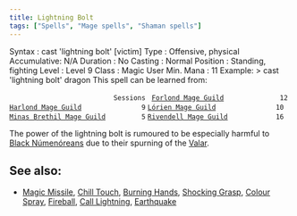 ```yaml
---
title: Lightning Bolt
tags: ["Spells", "Mage spells", "Shaman spells"]
---
```

Syntax : cast 'lightning bolt' \[victim\] Type : Offensive, physical
Accumulative: N/A Duration : No Casting : Normal Position : Standing,
fighting Level : Level 9 Class : Magic User Min. Mana : 11 Example: \>
cast 'lightning bolt' dragon This spell can be learned from:

`                          Sessions `
[`Forlond Mage Guild`](Forlond_Mage_Guild "wikilink")`              12`
[`Harlond Mage Guild`](Harlond_Mage_Guild "wikilink")`               9`
[`Lórien Mage Guild`](Lórien_Mage_Guild "wikilink")`               10`
[`Minas Brethil Mage Guild`](Minas_Brethil_Mage_Guild "wikilink")`         5`
[`Rivendell Mage Guild`](Rivendell_Mage_Guild "wikilink")`            16`

The power of the lightning bolt is rumoured to be especially harmful to
[Black Númenóreans](Black_Númenórean "wikilink") due to their spurning
of the [Valar](Valar "wikilink").

## See also:

- [Magic Missile](Magic_Missile "wikilink"), [Chill
  Touch](Chill_Touch "wikilink"), [Burning
  Hands](Burning_Hands "wikilink"), [Shocking
  Grasp](Shocking_Grasp "wikilink"), [Colour
  Spray](Colour_Spray "wikilink"), [Fireball](Fireball "wikilink"),
  [Call Lightning](Call_Lightning "wikilink"),
  [Earthquake](Earthquake "wikilink")
  